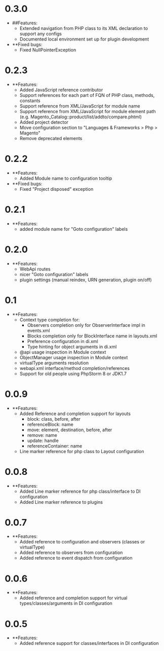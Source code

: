 0.3.0
============= 
* ##Features:
    * Extended navigation from PHP class to its XML declaration to support any configs
    * Documented local environment set up for plugin development
* **Fixed bugs:
    * Fixed NullPointerException

0.2.3
=============
* **Features:
    * Added JavaScript reference contributor
    * Support references for each part of FQN of PHP class, methods, constants
    * Support reference from XML/JavaScript for module name
    * Support reference from XML/JavaScript for module element path (e.g. Magento_Catalog::product/list/addto/compare.phtml)
    * Added project detector
    * Move configuration section to "Languages & Frameworks > Php > Magento"
    * Remove deprecated elements
    
0.2.2
============= 
* **Features:
    * Added Module name to configuration tooltip
* **Fixed bugs:
    * Fixed "Project disposed" exception
   
0.2.1
=============    
* **Features:
    * added module name for "Goto configuration" labels
    
0.2.0
=============
* **Features:
    * WebApi routes
    * nicer "Goto configuration" labels
    * plugin settings (manual reindex, URN generation, plugin on/off)
 
0.1
=============  
* **Features:
    * Context type completion for:
        * Observers completion only for ObserverInterface impl in events.xml
        * Blocks completion only for BlockInterface name in layouts.xml
        * Preference configuration in di.xml
        * Type hinting for object arguments in di.xml
    * @api usage inspection in Module context
    * ObjectManager usage inspection in Module context
    * virtualType arguments resolution
    * webapi.xml interface/method completion/references
    * Support for old people using PhpStorm 8 or JDK1.7
    
0.0.9
=============    
* **Features:
    * Added Reference and completion support for layouts
        * block: class, before, after
        * referenceBlock: name
        * move: element, destination, before, after
        * remove: name
        * update: handle
        * referenceContainer: name
    * Line marker reference for php class to Layout configuration

0.0.8
=============
* **Features:
    * Added Line marker reference for php class/interface to DI configuration
    * Added Line marker reference to plugins

0.0.7
=============
* **Features:
    * Added reference to configuration and observers (classes or virtualType)
    * Added reference to observers from configuration
    * Added reference to event dispatch from configuration
    
0.0.6
=============
* **Features:
    * Added reference and completion support for virtual types/classes/arguments in DI configuration
    
0.0.5
=============
* **Features:
    * Added reference support for classes/interfaces in DI configuration

